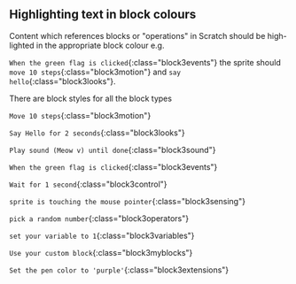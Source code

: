 ## Highlighting text in block colours

Content which references blocks or "operations" in Scratch should be high-lighted in the appropriate block colour e.g.

`When the green flag is clicked`{:class="block3events"} the sprite should `move 10 steps`{:class="block3motion"} and `say hello`{:class="block3looks"}.

There are block styles for all the block types

`Move 10 steps`{:class="block3motion"}

`Say Hello for 2 seconds`{:class="block3looks"}

`Play sound (Meow v) until done`{:class="block3sound"}

`When the green flag is clicked`{:class="block3events"}

`Wait for 1 second`{:class="block3control"}

`sprite is touching the mouse pointer`{:class="block3sensing"}

`pick a random number`{:class="block3operators"}

`set your variable to 1`{:class="block3variables"}

`Use your custom block`{:class="block3myblocks"}

`Set the pen color to 'purple'`{:class="block3extensions"}
